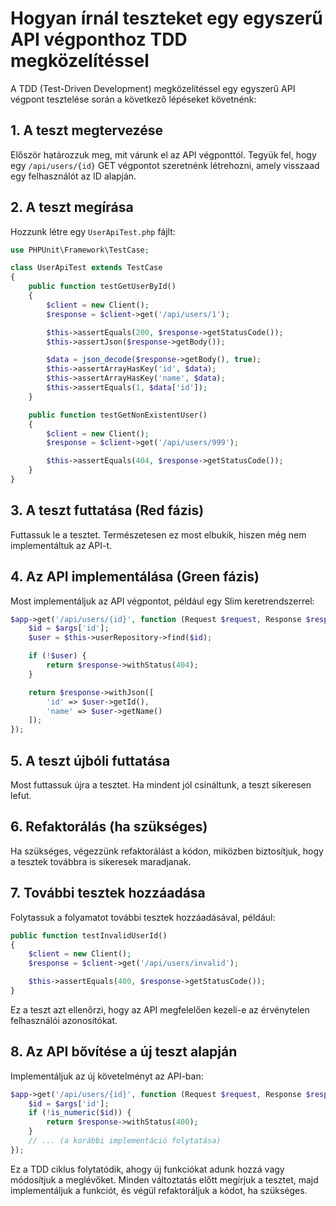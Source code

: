# Hogyan írnál teszteket egy egyszerű API végponthoz TDD megközelítéssel

A TDD (Test-Driven Development) megközelítéssel egy egyszerű API végpont tesztelése során a következő lépéseket követnénk:

## 1. A teszt megtervezése

Először határozzuk meg, mit várunk el az API végponttól. Tegyük fel, hogy egy `/api/users/{id}` GET végpontot szeretnénk létrehozni, amely visszaad egy felhasználót az ID alapján.

## 2. A teszt megírása

Hozzunk létre egy `UserApiTest.php` fájlt:

```php
use PHPUnit\Framework\TestCase;

class UserApiTest extends TestCase
{
    public function testGetUserById()
    {
        $client = new Client();
        $response = $client->get('/api/users/1');

        $this->assertEquals(200, $response->getStatusCode());
        $this->assertJson($response->getBody());

        $data = json_decode($response->getBody(), true);
        $this->assertArrayHasKey('id', $data);
        $this->assertArrayHasKey('name', $data);
        $this->assertEquals(1, $data['id']);
    }

    public function testGetNonExistentUser()
    {
        $client = new Client();
        $response = $client->get('/api/users/999');

        $this->assertEquals(404, $response->getStatusCode());
    }
}
```

## 3. A teszt futtatása (Red fázis)

Futtassuk le a tesztet. Természetesen ez most elbukik, hiszen még nem implementáltuk az API-t.

## 4. Az API implementálása (Green fázis)

Most implementáljuk az API végpontot, például egy Slim keretrendszerrel:

```php
$app->get('/api/users/{id}', function (Request $request, Response $response, array $args) {
    $id = $args['id'];
    $user = $this->userRepository->find($id);

    if (!$user) {
        return $response->withStatus(404);
    }

    return $response->withJson([
        'id' => $user->getId(),
        'name' => $user->getName()
    ]);
});
```

## 5. A teszt újbóli futtatása

Most futtassuk újra a tesztet. Ha mindent jól csináltunk, a teszt sikeresen lefut.

## 6. Refaktorálás (ha szükséges)

Ha szükséges, végezzünk refaktorálást a kódon, miközben biztosítjuk, hogy a tesztek továbbra is sikeresek maradjanak.

## 7. További tesztek hozzáadása

Folytassuk a folyamatot további tesztek hozzáadásával, például:

```php
public function testInvalidUserId()
{
    $client = new Client();
    $response = $client->get('/api/users/invalid');

    $this->assertEquals(400, $response->getStatusCode());
}
```

Ez a teszt azt ellenőrzi, hogy az API megfelelően kezeli-e az érvénytelen felhasználói azonosítókat.

## 8. Az API bővítése a új teszt alapján

Implementáljuk az új követelményt az API-ban:

```php
$app->get('/api/users/{id}', function (Request $request, Response $response, array $args) {
    $id = $args['id'];
    if (!is_numeric($id)) {
        return $response->withStatus(400);
    }
    // ... (a korábbi implementáció folytatása)
});
```

Ez a TDD ciklus folytatódik, ahogy új funkciókat adunk hozzá vagy módosítjuk a meglévőket. Minden változtatás előtt megírjuk a tesztet, majd implementáljuk a funkciót, és végül refaktoráljuk a kódot, ha szükséges.